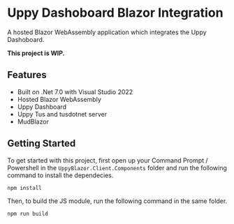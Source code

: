 # Uppy Dashoboard Blazor Integration
A hosted Blazor WebAssembly application which integrates the Uppy Dashoboard.

**This project is WIP.**

## Features
- Built on .Net 7.0 with Visual Studio 2022
- Hosted Blazor WebAssembly
- Uppy Dashboard
- Uppy Tus and tusdotnet server
- MudBlazor

## Getting Started
To get started with this project, first open up your Command Prompt / Powershell in the `UppyBlazor.Client.Components` folder and run the following command to install the dependecies.

```powershell
npm install
```

Then, to build the JS module, run the following command in the same folder.

```powershell
npm run build
```
